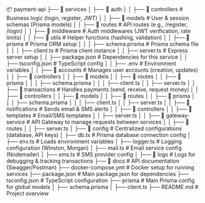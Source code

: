 📦 payment-api
 ├── 📂 services
 │   ├── 📂 auth
 │   │   ├── 📂 controllers         # Business logic (login, register, JWT)
 │   │   ├── 📂 models              # User & session schemas (Prisma models)
 │   │   ├── 📂 routes              # API routes (e.g., /register, /login)
 │   │   ├── 📂 middleware          # Auth middlewares (JWT verification, rate limits)
 │   │   ├── 📂 utils               # Helper functions (hashing, validation)
 │   │   ├── 📂 prisma              # Prisma ORM setup
 │   │   │   ├── schema.prisma      # Prisma schema file
 │   │   │   ├── client.ts          # Prisma client instance
 │   │   ├── server.ts              # Express server setup
 │   │   ├── package.json           # Dependencies for this service
 │   │   ├── tsconfig.json          # TypeScript config
 │   │   ├── .env                   # Environment variables
 │
 │   ├── 📂 accounts               # Manages user accounts (creation, updates)
 │   │   ├── 📂 controllers
 │   │   ├── 📂 models
 │   │   ├── 📂 routes
 │   │   ├── 📂 prisma
 │   │   │   ├── schema.prisma
 │   │   │   ├── client.ts
 │   │   ├── server.ts
 │
 │   ├── 📂 transactions           # Handles payments (send, receive, request money)
 │   │   ├── 📂 controllers
 │   │   ├── 📂 models
 │   │   ├── 📂 routes
 │   │   ├── 📂 prisma
 │   │   │   ├── schema.prisma
 │   │   │   ├── client.ts
 │   │   ├── server.ts
 │
 │   ├── 📂 notifications           # Sends email & SMS alerts
 │   │   ├── 📂 controllers
 │   │   ├── 📂 templates           # Email/SMS templates
 │   │   ├── server.ts
 │
 │   ├── 📂 gateway-service         # API Gateway to manage requests between services
 │   │   ├── 📂 routes
 │   │   ├── server.ts
 │
 ├── 📂 config                      # Centralized configurations (database, API keys)
 │   ├── db.ts                       # Prisma database connection config
 │   ├── env.ts                      # Loads environment variables
 │   ├── logger.ts                    # Logging configuration (Winston, Morgan)
 │   ├── mail.ts                      # Email service config (Nodemailer)
 │   ├── sms.ts                       # SMS provider config
 │
 ├── 📂 logs                        # Logs for debugging & tracking transactions
 ├── 📂 docs                        # API documentation (Swagger/Postman)
 ├── docker-compose.yml             # Docker setup for running services
 ├── package.json                   # Main package.json for dependencies
 ├── tsconfig.json                   # TypeScript configuration
 ├── prisma                          # Main Prisma config for global models
 │   ├── schema.prisma
 │   ├── client.ts
 ├── README.md                      # Project overview
